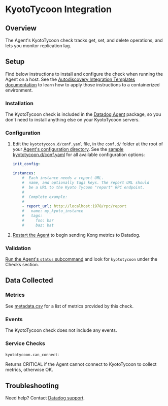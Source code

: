 # KyotoTycoon Integration

## Overview

The Agent's KyotoTycoon check tracks get, set, and delete operations, and lets you monitor replication lag.

## Setup

Find below instructions to install and configure the check when running the Agent on a host. See the [Autodiscovery Integration Templates documentation][1] to learn how to apply those instructions to a containerized environment.

### Installation

The KyotoTycoon check is included in the [Datadog Agent][2] package, so you don't need to install anything else on your KyotoTycoon servers.

### Configuration

1. Edit the `kyototycoon.d/conf.yaml` file, in the `conf.d/` folder at the root of your [Agent's configuration directory][3].
    See the [sample kyototycoon.d/conf.yaml][4] for all available configuration options:

    ```yaml
    init_config:

    instances:
        #  Each instance needs a report URL.
        #  name, and optionally tags keys. The report URL should
        #  be a URL to the Kyoto Tycoon "report" RPC endpoint.
        #
        #  Complete example:
        #
        - report_url: http://localhost:1978/rpc/report
        #   name: my_kyoto_instance
        #   tags:
        #     foo: bar
        #     baz: bat
    ```

2. [Restart the Agent][5] to begin sending Kong metrics to Datadog.


### Validation

[Run the Agent's `status` subcommand][6] and look for `kyototycoon` under the Checks section.

## Data Collected
### Metrics

See [metadata.csv][7] for a list of metrics provided by this check.

### Events
The KyotoTycoon check does not include any events.

### Service Checks

`kyototycoon.can_connect`:

Returns CRITICAL if the Agent cannot connect to KyotoTycoon to collect metrics, otherwise OK.

## Troubleshooting
Need help? Contact [Datadog support][8].

[1]: https://docs.datadoghq.com/agent/autodiscovery/integrations
[2]: https://app.datadoghq.com/account/settings#agent
[3]: https://docs.datadoghq.com/agent/guide/agent-configuration-files/?tab=agentv6#agent-configuration-directory
[4]: https://github.com/DataDog/integrations-core/blob/master/kyototycoon/datadog_checks/kyototycoon/data/conf.yaml.example
[5]: https://docs.datadoghq.com/agent/guide/agent-commands/?tab=agentv6#start-stop-and-restart-the-agent
[6]: https://docs.datadoghq.com/agent/guide/agent-commands/?tab=agentv6#agent-status-and-information
[7]: https://github.com/DataDog/integrations-core/blob/master/kyototycoon/metadata.csv
[8]: https://docs.datadoghq.com/help
